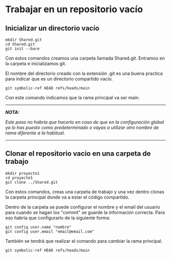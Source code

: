 # Trabajar en un repositorio vacío #

## Inicializar un directorio vacío ##

    mkdir Shared.git
    cd Shared.git
    git init --bare

Con estos comandos creamos una carpeta llamada Shared.git. Entramos en la carpeta e inicializamos git.

El nombre del directorio creado con la extensión .git es una buena practica para indicar que es un directorio compartido vacío.

    git symbolic-ref HEAD refs/heads/main

Con este comando indicamos que la rama principal va ser main.

***
***NOTA:***

*Este paso no habria que hacerlo en caso de que en la configuración global ya lo has puesto como predeterminado o vayas a utilizar otro nombre de rama diferente a la habitual.*
***

## Clonar el repositorio vacio en una carpeta de trabajo ##

    mkdir proyecto1
    cd proyecto1
    git clone ../Shared.git

Con estos comandos, creas una carpeta de trabajo y una vez dentro clonas la carpeta principal donde va a estar el código compartido.

Dentro de la carpeta se puede configurar el nombre y el email del usuario para cuando se hagan los "commit" se guarde la información correcta. Para eso habría que configurarlo de la siguiente forma:

    git config user.name "nombre"
    git config user.email "email@email.com"

También se tendrá que realizar el comando para cambiar la rama principal.

    git symbolic-ref HEAD refs/heads/main

